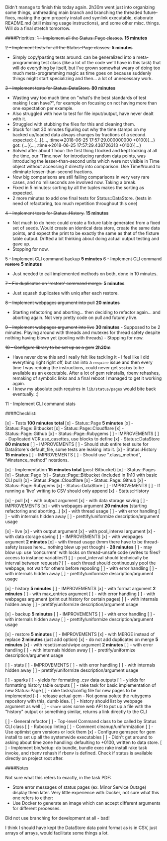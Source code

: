 Didn't manage to finish this today again. 2h30m went just into organizing
some things, unthreading main branch and branching the threaded future-fixes,
making the gem properly install and symlink executable, elaborate README.md
(still missing usage instructions), and some other misc. things.
Will do a final stretch tomorrow.

####Priorities:
~~1 - Implement all the Status::Page classes.~~ **15 minutes**

~~2 - Implement tests for all the Status::Page classes.~~ **5 minutes**
  - Simply copy/pasting tests around: can be generalized into a
    meta-programming test class (like a lot of the code we'll have in this
    task) that will do everything by itself, but I've grown somewhat weary of
    doing too much meta-programming magic as time goes on because suddenly
    things might start specializing and then... a lot of unnecessary work.

~~3 - Implement tests for Status::DataStore.~~ **80 minutes**
  - Wasting way too much time on "what's the best standards of test making I can
    have?", for example on focusing on not having more than one expectation per
    example.
  - Also struggled with how to test for file input/output, have never
    dealt with it.
  - Struggled with stubbing the files for this and cleaning them.
  - Stuck for last 30 minutes figuring out why the time stamps on my backed
    up/loaded data always changes by fractions of a second.
    expected: {...[{..., :time=>2018-06-25 17:57:29.000000000 +0100}]...}
         got: {...[{..., :time=>2018-06-25 17:57:29.438726313 +0100}]...}
  - Solved after about 1 hour: the first thing I looked and kept looking at
    all the time, our 'Time.now' for introducing random data points, was
    introducing the lesser-than-second units which were not visible in Time
    object without accessing it directly into comparison. Use Time#round to
    eliminate lesser-than-second fractions.
  - Now big comparisons are still failing comparisons in very very rare cases,
    and no miliseconds are involved now. Taking a break.
  - Fixed in 5 minutes: sorting by all the tuples makes the sorting as expected.
  - 2 more minutes to add one final tests for Status::DataStore. (tests in
    need of refactoring, too much repetition throughout this one)

~~4 - Implement tests for Status::History.~~ **15 minutes**
  - Not much to do here: could create a fixture table generated from a fixed set
    of seeds. Would create an identical data store, create the same data points,
    and expect the print to be exactly the same as that of the fixture table
    output. Drifted a bit thinking about doing actual output testing and gave
    up.
  - Stopping for now.

~~5 - Implement CLI command backup~~ **5 minutes**
~~6 - Implement CLI command restore~~ **5 minutes**
  - Just needed to call implemented methods on both, done in 10 minutes.

~~7 - Fix duplicates on 'restore' command merge.~~ **5 minutes**
  - Just squash duplicates with uniq after each restore.

~~8 - Implement webpages argument into pull~~ **20 minutes**
  - Starting refactoring and aborting... then deciding to refactor again... and
    aborting again. Not very pretty code on pull and futurely live.

~~9 - Implement webpages argument into live~~ **30 minutes**
    - Supposed to be 2 minutes. Playing around with threads and mutexes for thread
      safety despite nothing having blown yet (pooling with threads)
    - Stopping for now.

~~10 - Configure library to be set up as a gem~~ **2h30m**
  - Have never done this and I really felt like tackling it - I feel like I did
    everything right right off, but ran into a `require` issue and then every
    time I was redoing the instructions, could never get `status` to be
    available as an executable. After a lot of gem reinstalls, rbenv rehashes,
    remaking of symbolic links and a final reboot I managed to get it working
    again.
  - I knew my absolute path requires in `lib/status/pages` would bite back
    eventually. :)


11 - Implement CLI command stats

####Checklist:

[x] - Tests **100 minutes total**
  [x] - Status::Page **5 minutes**
    [x] - Status::Page::Bitbucket
    [x] - Status::Page::Cloudflare
    [x] - Status::Page::Github
    [x] - Status::Page::Rubygems
    [ ] - IMPROVEMENTS
      [ ] - Duplicated VCR.use_casettes, use blocks to define
  [x] - Status::DataStore **80 minutes**
    [ ] - IMPROVEMENTS
      [ ] - Should stub entire test suite for DataStore's default_file, some tests are leaking into it.
  [x] - Status::History **15 minutes**
  [ ] - IMPROVEMENTS
    [ ] - Should use ".class_method", "#instance_method" notations.

[x] - Implementation **15 minutes total** (post-Bitbucket)
  [x] - Status::Pages
  [x] - Status::Page
    [x] - Status::Page::Bitbucket (included in 1h10 with basic CLI pull)
    [x] - Status::Page::Cloudflare
    [x] - Status::Page::Github
    [x] - Status::Page::Rubygems
  [x] - Status::DataStore
    [ ] - IMPROVEMENTS
      [ ] - If running a 'live' writing to CSV should only append
  [x] - Status::History

[x] - pull
  [x] - with output argument
  [x] - with data storage saving
  [ ] - IMPROVEMENTS
    [x] - with webpages argument **20 minutes** (starting refactoring and aborting...)
    [x] - with thread usage
    [ ] - with error handling
    [ ] - with internals hidden away
    [ ] - prettify/uniformize description/argument usage

[x] - live
  [x] - with output argument
  [x] - with pool_interval argument
  [x] - with data storage saving
  [ ] - IMPROVEMENTS
    [x] - with webpages argument **2 minutes**
    [x] - with thread usage (hmm there have to be thread-safety issues here...
          nothing blew up yet though) - **28 minutes**
      [ ] - may blow up: use 'concurrent' with locks on thread-unsafe code
            (writes to files? access to instance variables?)
    [ ] - pool_interval should technically be interval between requests?
    [ ] - each thread should continuously pool the webpage, not wait for others
          before repooling
    [ ] - with error handling
    [ ] - with internals hidden away
    [ ] - prettify/uniformize description/argument usage

[x] - history **5 minutes**
  [ ] - IMPROVEMENTS
    [x] - with format argument **2 minutes**
    [ ] - with max_entries argument
    [ ] - with error handling
    [ ] - with webpages argument (print out history for certain pages)
    [ ] - with internals hidden away
    [ ] - prettify/uniformize description/argument usage

[x] - backup **5 minutes**
  [ ] - IMPROVEMENTS
    [ ] - with error handling
    [ ] - with internals hidden away
    [ ] - prettify/uniformize description/argument usage

[x] - restore **5 minutes**
  [ ] - IMPROVEMENTS
    [x] - with MERGE instead of replace **2 minutes** (just add option)
      [x] - do not add duplicates on merge **5 minutes**
    [x] - with reset/smash/wipe argument **2 minutes**
    [ ] - with error handling
    [ ] - with internals hidden away
    [ ] - prettify/uniformize description/argument usage

[ ] - stats
  [ ] - IMPROVEMENTS
    [ ] - with error handling
    [ ] - with internals hidden away
    [ ] - prettify/uniformize description/argument usage

[ ] - sparks
  [ ] - yields for formatting .csv data outputs
  [ ] - yields for formatting history table outputs
  [ ] - rake task for basic implementation of new Status::Page
  [ ] - rake tasks/config file for new pages to be implemented
  [-] - release actual gem
    - Not gonna polute the rubygems repository with this, dumb idea.
  [ ] - history should list by webpage argument as well
  [ ] - `share` uses some web API to put up a file with the "history" output
        or something similar, returns a link directly to the CLI

[ ] - General refactor
  [ ] - Top-level Command class to be called by Status CLI class
  [ ] - Rubocop linting
  [ ] - Comment cleanup/uniformization
  [ ] - Use optimist gem versions or lock them
  [x] - Configure gemspec for gem install to set up all the systemwide
        executables
  [ ] - Didn't get around to asking about time zone handling: defaulting to +0100, written to data store.
  [ ] - Implement bin/setup: do bundle, bundle exec rake install rake task invoke, and rbenv rehash if rbenv is defined. Check if status is available directly on project root after.

####Notes

Not sure what this refers to exactly, in the task PDF:
  - Store error messages of status pages (ex. Minor Service Outage) display them later.
Very little experience with Docker, not sure what this one refers to either:
  - Use Docker to generate an image which can accept different arguments for
different processes.

Did not use branching for development at all - bad!

I think I should have kept the DataStore data point format as is in CSV, just
arrays of arrays, would facilitate some things a lot.